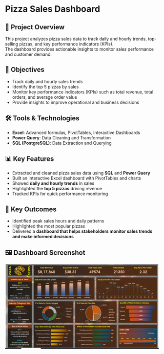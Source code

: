 # Pizza Sales Dashboard

## 📌 Project Overview
This project analyzes pizza sales data to track daily and hourly trends, top-selling pizzas, and key performance indicators (KPIs).  
The dashboard provides actionable insights to monitor sales performance and customer demand.  

## 🎯 Objectives
- Track daily and hourly sales trends  
- Identify the top 5 pizzas by sales  
- Monitor key performance indicators (KPIs) such as total revenue, total orders, and average order value  
- Provide insights to improve operational and business decisions  

## 🛠 Tools & Technologies
- **Excel**: Advanced formulas, PivotTables, Interactive Dashboards  
- **Power Query**: Data Cleaning and Transformation  
- **SQL (PostgreSQL)**: Data Extraction and Querying  

## 📊 Key Features
- Extracted and cleaned pizza sales data using **SQL** and **Power Query**  
- Built an interactive Excel dashboard with PivotTables and charts  
- Showed **daily and hourly trends** in sales  
- Highlighted the **top 5 pizzas** driving revenue  
- Tracked KPIs for quick performance monitoring  

## 🚀 Key Outcomes
- Identified peak sales hours and daily patterns  
- Highlighted the most popular pizzas  
- Delivered a **dashboard that helps stakeholders monitor sales trends and make informed decisions**  

## 🖼 Dashboard Screenshot
![Pizza Sales Dashboard](pizzas.png)
